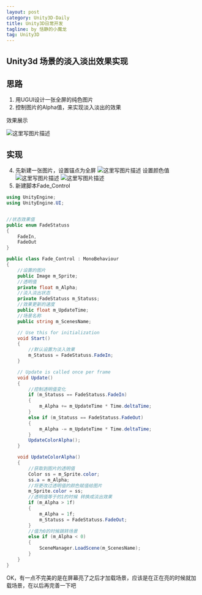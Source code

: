 ```yaml
---
layout: post
category: Unity3D-Daily
title: Unity3D日常开发
tagline: by 恬静的小魔龙
tag: Unity3D
---
```



## Unity3d 场景的淡入淡出效果实现
## 思路
1.  用UGUI设计一张全屏的纯色图片
2.  控制图片的Alpha值，来实现淡入淡出的效果


效果展示

![这里写图片描述](https://img-blog.csdn.net/20180608111743782?watermark/2/text/aHR0cHM6Ly9ibG9nLmNzZG4ubmV0L3E3NjQ0MjQ1Njc=/font/5a6L5L2T/fontsize/400/fill/I0JBQkFCMA==/dissolve/70)

## 实现
4.  先新建一张图片，设置锚点为全屏
![这里写图片描述](https://img-blog.csdn.net/20180608110807513?watermark/2/text/aHR0cHM6Ly9ibG9nLmNzZG4ubmV0L3E3NjQ0MjQ1Njc=/font/5a6L5L2T/fontsize/400/fill/I0JBQkFCMA==/dissolve/70)
设置颜色值
![这里写图片描述](https://img-blog.csdn.net/20180608110819773?watermark/2/text/aHR0cHM6Ly9ibG9nLmNzZG4ubmV0L3E3NjQ0MjQ1Njc=/font/5a6L5L2T/fontsize/400/fill/I0JBQkFCMA==/dissolve/70)
![这里写图片描述](https://img-blog.csdn.net/20180608110906670?watermark/2/text/aHR0cHM6Ly9ibG9nLmNzZG4ubmV0L3E3NjQ0MjQ1Njc=/font/5a6L5L2T/fontsize/400/fill/I0JBQkFCMA==/dissolve/70)
5. 新建脚本Fade_Control

```csharp
using UnityEngine;
using UnityEngine.UI;


//状态效果值
public enum FadeStatuss
{
    FadeIn,
    FadeOut
}

public class Fade_Control : MonoBehaviour
{
	//设置的图片
    public Image m_Sprite;
    //透明值
    private float m_Alpha;
    //淡入淡出状态
    private FadeStatuss m_Statuss;
    //效果更新的速度
    public float m_UpdateTime;
    //场景名称
    public string m_ScenesName;

    // Use this for initialization
    void Start()
    {
	    //默认设置为淡入效果
        m_Statuss = FadeStatuss.FadeIn;
    }

    // Update is called once per frame
    void Update()
    {
	    //控制透明值变化
        if (m_Statuss == FadeStatuss.FadeIn)
        {
            m_Alpha += m_UpdateTime * Time.deltaTime;
        }
        else if (m_Statuss == FadeStatuss.FadeOut)
        {
            m_Alpha -= m_UpdateTime * Time.deltaTime;
        }
        UpdateColorAlpha();
    }

    void UpdateColorAlpha()
    {
	    //获取到图片的透明值
        Color ss = m_Sprite.color;
        ss.a = m_Alpha;
        //将更改过透明值的颜色赋值给图片
        m_Sprite.color = ss;
        //透明值等于的1的时候 转换成淡出效果
        if (m_Alpha > 1f)
        {
            m_Alpha = 1f;
            m_Statuss = FadeStatuss.FadeOut;
        }
        //值为0的时候跳转场景
        else if (m_Alpha < 0)
        {
            SceneManager.LoadScene(m_ScenesName);
        }
    }
}

```
OK，有一点不完美的是在屏幕亮了之后才加载场景，应该是在正在亮的时候就加载场景，在以后再完善一下吧
